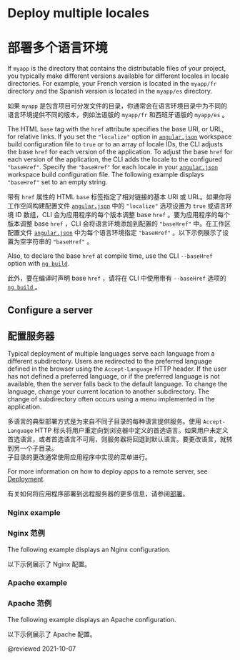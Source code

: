 # Deploy multiple locales

# 部署多个语言环境

If `myapp` is the directory that contains the distributable files of your project, you typically make different versions available for different locales in locale directories.  For example, your French version is located in the `myapp/fr` directory and the Spanish version is located in the `myapp/es` directory.

如果 `myapp` 是包含项目可分发文件的目录，你通常会在语言环境目录中为不同的语言环境提供不同的版本，例如法语版的 `myapp/fr` 和西班牙语版的 `myapp/es` 。

The HTML `base` tag with the `href` attribute specifies the base URI, or URL, for relative links.
If you set the `"localize"` option in [`angular.json`][AioGuideWorkspaceConfig] workspace build configuration file to `true` or to an array of locale IDs, the CLI adjusts the base `href` for each version of the application.
To adjust the base `href` for each version of the application, the CLI adds the locale to the configured `"baseHref"`.
Specify the `"baseHref"` for each locale in your [`angular.json`][AioGuideWorkspaceConfig] workspace build configuration file.
The following example displays `"baseHref"` set to an empty string.

带有 `href` 属性的 HTML `base` 标签指定了相对链接的基本 URI 或 URL。如果你将工作空间构建配置文件 [`angular.json`][AioGuideWorkspaceConfig] 中的 `"localize"` 选项设置为 `true` 或语言环境 ID 数组，CLI 会为应用程序的每个版本调整 base `href` 。要为应用程序的每个版本调整 base `href` ，CLI 会将语言环境添加到配置的 `"baseHref"` 中。在工作区配置文件 [`angular.json`][AioGuideWorkspaceConfig] 中为每个语言环境指定 `"baseHref"` 。以下示例展示了设置为空字符串的 `"baseHref"` 。

<code-example language="json" header="angular.json" path="i18n/angular.json" region="i18n-baseHref" ></code-example>

Also, to declare the base `href` at compile time, use the CLI `--baseHref` option with [`ng build`][AioCliBuild].

此外，要在编译时声明 base `href` ，请将在 CLI 中使用带有 `--baseHref` 选项的 [ `ng build` ][AioCliBuild]。

## Configure a server

## 配置服务器

Typical deployment of multiple languages serve each language from a different subdirectory.
Users are redirected to the preferred language defined in the browser using the `Accept-Language` HTTP header.
If the user has not defined a preferred language, or if the preferred language is not available, then the server falls back to the default language.
To change the language, change your current location to another subdirectory.
The change of subdirectory often occurs using a menu implemented in the application.

多语言的典型部署方式是为来自不同子目录的每种语言提供服务。使用 `Accept-Language` HTTP 标头将用户重定向到浏览器中定义的首选语言。如果用户未定义首选语言，或者首选语言不可用，则服务器将回退到默认语言。要更改语言，就转到另一个子目录。  
子目录的更改通常使用应用程序中实现的菜单进行。

<div class="alert is-helpful">

For more information on how to deploy apps to a remote server, see [Deployment][AioGuideDeployment].

有关如何将应用程序部署到远程服务器的更多信息，请参阅[部署][AioGuideDeployment]。

</div>

### Nginx example

### Nginx 范例

The following example displays an Nginx configuration.

以下示例展示了 Nginx 配置。

<code-example path="i18n/doc-files/nginx.conf" language="nginx"></code-example>

### Apache example

### Apache 范例

The following example displays an Apache configuration.

以下示例展示了 Apache 配置。

<code-example path="i18n/doc-files/apache2.conf" language="apache"></code-example>

<!-- links -->

[AioCliBuild]: cli/build "ng build | CLI | Angular"

[AioGuideDeployment]: guide/deployment "Deployment | Angular"

[AioGuideWorkspaceConfig]: guide/workspace-config "Angular workspace configuration | Angular"

<!-- external links -->

<!-- end links -->

@reviewed 2021-10-07
